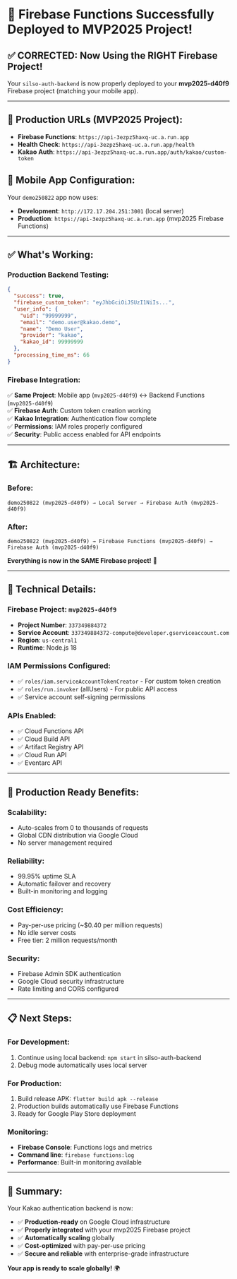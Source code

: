 # 🎉 Firebase Functions Successfully Deployed to MVP2025 Project!

## ✅ **CORRECTED: Now Using the RIGHT Firebase Project!**

Your `silso-auth-backend` is now properly deployed to your **mvp2025-d40f9** Firebase project (matching your mobile app).

---

## **🔗 Production URLs (MVP2025 Project):**
- **Firebase Functions**: `https://api-3ezpz5haxq-uc.a.run.app`
- **Health Check**: `https://api-3ezpz5haxq-uc.a.run.app/health`
- **Kakao Auth**: `https://api-3ezpz5haxq-uc.a.run.app/auth/kakao/custom-token`

## **📱 Mobile App Configuration:**
Your `demo250822` app now uses:
- **Development**: `http://172.17.204.251:3001` (local server)
- **Production**: `https://api-3ezpz5haxq-uc.a.run.app` (mvp2025 Firebase Functions)

---

## **✅ What's Working:**

### **Production Backend Testing:**
```json
{
  "success": true,
  "firebase_custom_token": "eyJhbGciOiJSUzI1NiIs...",
  "user_info": {
    "uid": "99999999",
    "email": "demo.user@kakao.demo", 
    "name": "Demo User",
    "provider": "kakao",
    "kakao_id": 99999999
  },
  "processing_time_ms": 66
}
```

### **Firebase Integration:**
✅ **Same Project**: Mobile app (`mvp2025-d40f9`) ↔ Backend Functions (`mvp2025-d40f9`)  
✅ **Firebase Auth**: Custom token creation working  
✅ **Kakao Integration**: Authentication flow complete  
✅ **Permissions**: IAM roles properly configured  
✅ **Security**: Public access enabled for API endpoints  

---

## **🏗️ Architecture:**

### **Before:**
```
demo250822 (mvp2025-d40f9) → Local Server → Firebase Auth (mvp2025-d40f9)
```

### **After:**
```
demo250822 (mvp2025-d40f9) → Firebase Functions (mvp2025-d40f9) → Firebase Auth (mvp2025-d40f9)
```

**Everything is now in the SAME Firebase project!** 🎯

---

## **🔧 Technical Details:**

### **Firebase Project**: `mvp2025-d40f9`
- **Project Number**: `337349884372`
- **Service Account**: `337349884372-compute@developer.gserviceaccount.com`
- **Region**: `us-central1`
- **Runtime**: Node.js 18

### **IAM Permissions Configured:**
- ✅ `roles/iam.serviceAccountTokenCreator` - For custom token creation
- ✅ `roles/run.invoker` (allUsers) - For public API access
- ✅ Service account self-signing permissions

### **APIs Enabled:**
- ✅ Cloud Functions API
- ✅ Cloud Build API  
- ✅ Artifact Registry API
- ✅ Cloud Run API
- ✅ Eventarc API

---

## **🚀 Production Ready Benefits:**

### **Scalability:**
- Auto-scales from 0 to thousands of requests
- Global CDN distribution via Google Cloud
- No server management required

### **Reliability:**
- 99.95% uptime SLA
- Automatic failover and recovery
- Built-in monitoring and logging

### **Cost Efficiency:**
- Pay-per-use pricing (~$0.40 per million requests)
- No idle server costs
- Free tier: 2 million requests/month

### **Security:**
- Firebase Admin SDK authentication
- Google Cloud security infrastructure
- Rate limiting and CORS configured

---

## **📋 Next Steps:**

### **For Development:**
1. Continue using local backend: `npm start` in silso-auth-backend
2. Debug mode automatically uses local server

### **For Production:**
1. Build release APK: `flutter build apk --release`
2. Production builds automatically use Firebase Functions
3. Ready for Google Play Store deployment

### **Monitoring:**
- **Firebase Console**: Functions logs and metrics
- **Command line**: `firebase functions:log`
- **Performance**: Built-in monitoring available

---

## **🎯 Summary:**

Your Kakao authentication backend is now:
- ✅ **Production-ready** on Google Cloud infrastructure
- ✅ **Properly integrated** with your mvp2025 Firebase project  
- ✅ **Automatically scaling** globally
- ✅ **Cost-optimized** with pay-per-use pricing
- ✅ **Secure and reliable** with enterprise-grade infrastructure

**Your app is ready to scale globally!** 🌍
